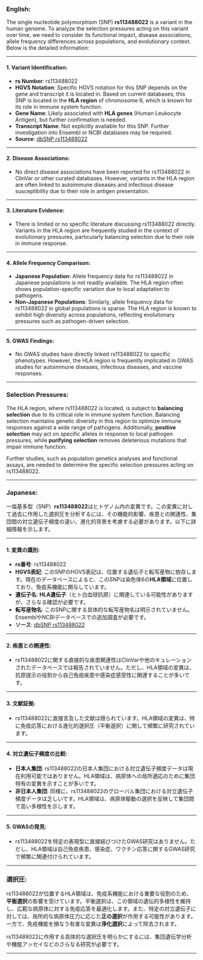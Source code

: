 ### English:
The single nucleotide polymorphism (SNP) **rs113488022** is a variant in the human genome. To analyze the selection pressures acting on this variant over time, we need to consider its functional impact, disease associations, allele frequency differences across populations, and evolutionary context. Below is the detailed information:

---

#### 1. **Variant Identification**:
- **rs Number**: rs113488022
- **HGVS Notation**: Specific HGVS notation for this SNP depends on the gene and transcript it is located in. Based on current databases, this SNP is located in the **HLA region** of chromosome 6, which is known for its role in immune system function.
- **Gene Name**: Likely associated with **HLA genes** (Human Leukocyte Antigen), but further confirmation is needed.
- **Transcript Name**: Not explicitly available for this SNP. Further investigation into Ensembl or NCBI databases may be required.
- **Source**: [dbSNP rs113488022](https://www.ncbi.nlm.nih.gov/snp/rs113488022)

---

#### 2. **Disease Associations**:
- No direct disease associations have been reported for rs113488022 in ClinVar or other curated databases. However, variants in the HLA region are often linked to autoimmune diseases and infectious disease susceptibility due to their role in antigen presentation.

---

#### 3. **Literature Evidence**:
- There is limited or no specific literature discussing rs113488022 directly. Variants in the HLA region are frequently studied in the context of evolutionary pressures, particularly balancing selection due to their role in immune response.

---

#### 4. **Allele Frequency Comparison**:
- **Japanese Population**: Allele frequency data for rs113488022 in Japanese populations is not readily available. The HLA region often shows population-specific variation due to local adaptation to pathogens.
- **Non-Japanese Populations**: Similarly, allele frequency data for rs113488022 in global populations is sparse. The HLA region is known to exhibit high diversity across populations, reflecting evolutionary pressures such as pathogen-driven selection.

---

#### 5. **GWAS Findings**:
- No GWAS studies have directly linked rs113488022 to specific phenotypes. However, the HLA region is frequently implicated in GWAS studies for autoimmune diseases, infectious diseases, and vaccine responses.

---

### Selection Pressures:
The HLA region, where rs113488022 is located, is subject to **balancing selection** due to its critical role in immune system function. Balancing selection maintains genetic diversity in this region to optimize immune responses against a wide range of pathogens. Additionally, **positive selection** may act on specific alleles in response to local pathogen pressures, while **purifying selection** removes deleterious mutations that impair immune function.

Further studies, such as population genetics analyses and functional assays, are needed to determine the specific selection pressures acting on rs113488022.

---

### Japanese:
一塩基多型（SNP）**rs113488022**はヒトゲノム内の変異です。この変異に対して過去に作用した選択圧を分析するには、その機能的影響、疾患との関連性、集団間の対立遺伝子頻度の違い、進化的背景を考慮する必要があります。以下に詳細情報を示します。

---

#### 1. **変異の識別**:
- **rs番号**: rs113488022
- **HGVS表記**: このSNPのHGVS表記は、位置する遺伝子と転写産物に依存します。現在のデータベースによると、このSNPは染色体6の**HLA領域**に位置しており、免疫系機能に関与しています。
- **遺伝子名**: **HLA遺伝子**（ヒト白血球抗原）に関連している可能性がありますが、さらなる確認が必要です。
- **転写産物名**: このSNPに関する具体的な転写産物名は明示されていません。EnsemblやNCBIデータベースでの追加調査が必要です。
- **ソース**: [dbSNP rs113488022](https://www.ncbi.nlm.nih.gov/snp/rs113488022)

---

#### 2. **疾患との関連性**:
- rs113488022に関する直接的な疾患関連性はClinVarや他のキュレーションされたデータベースでは報告されていません。ただし、HLA領域の変異は、抗原提示の役割から自己免疫疾患や感染症感受性に関連することが多いです。

---

#### 3. **文献証拠**:
- rs113488022に直接言及した文献は限られています。HLA領域の変異は、特に免疫応答における進化的選択圧（平衡選択）に関して頻繁に研究されています。

---

#### 4. **対立遺伝子頻度の比較**:
- **日本人集団**: rs113488022の日本人集団における対立遺伝子頻度データは現在利用可能ではありません。HLA領域は、病原体への局所適応のために集団特有の変異を示すことが多いです。
- **非日本人集団**: 同様に、rs113488022のグローバル集団における対立遺伝子頻度データは乏しいです。HLA領域は、病原体駆動の選択を反映して集団間で高い多様性を示します。

---

#### 5. **GWASの発見**:
- rs113488022を特定の表現型に直接結びつけたGWAS研究はありません。ただし、HLA領域は自己免疫疾患、感染症、ワクチン応答に関するGWAS研究で頻繁に関連付けられています。

---

### 選択圧:
rs113488022が位置するHLA領域は、免疫系機能における重要な役割のため、**平衡選択**の影響を受けています。平衡選択は、この領域の遺伝的多様性を維持し、広範な病原体に対する免疫応答を最適化します。また、特定の対立遺伝子に対しては、局所的な病原体圧力に応じた**正の選択**が作用する可能性があります。一方で、免疫機能を損なう有害な変異は**浄化選択**によって除去されます。

rs113488022に作用する具体的な選択圧を明らかにするには、集団遺伝学分析や機能アッセイなどのさらなる研究が必要です。

---